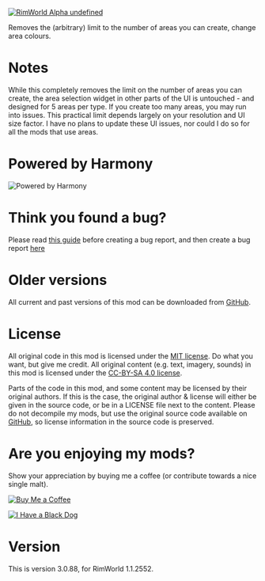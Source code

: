 [![RimWorld Alpha undefined](https://img.shields.io/badge/RimWorld-Alpha%20undefined-brightgreen.svg)](http://rimworldgame.com/)

Removes the (arbitrary) limit to the number of areas you can create, change area colours.

# Notes
While this completely removes the limit on the number of areas you can create, the area selection widget in other parts of the UI is untouched - and designed for 5 areas per type. If you create too many areas, you may run into issues. This practical limit depends largely on your resolution and UI size factor. I have no plans to update these UI issues, nor could I do so for all the mods that use areas.

# Powered by Harmony
![Powered by Harmony](https://raw.githubusercontent.com/pardeike/Harmony/master/HarmonyLogo.png)

# Think you found a bug? 
Please read [this guide](http://steamcommunity.com/sharedfiles/filedetails/?id=725234314) before creating a bug report,
 and then create a bug report [here](https://github.com/fluffy-mods/AreaUnlocker/issues)

# Older versions
All current and past versions of this mod can be downloaded from [GitHub](https://github.com/fluffy-mods/AreaUnlocker/releases).

# License
All original code in this mod is licensed under the [MIT license](https://opensource.org/licenses/MIT). Do what you want, but give me credit. 
All original content (e.g. text, imagery, sounds) in this mod is licensed under the [CC-BY-SA 4.0 license](http://creativecommons.org/licenses/by-sa/4.0/).

Parts of the code in this mod, and some content may be licensed by their original authors. If this is the case, the original author & license will either be given in the source code, or be in a LICENSE file next to the content. Please do not decompile my mods, but use the original source code available on [GitHub](https://github.com/fluffy-mods/AreaUnlocker/), so license information in the source code is preserved.

# Are you enjoying my mods?
Show your appreciation by buying me a coffee (or contribute towards a nice single malt).

[![Buy Me a Coffee](http://i.imgur.com/EjWiUwx.gif)](https://ko-fi.com/fluffymods)

[![I Have a Black Dog](https://i.ibb.co/ss59Rwy/New-Project-2.png)](https://www.youtube.com/watch?v=XiCrniLQGYc)

# Version
This is version 3.0.88, for RimWorld 1.1.2552.